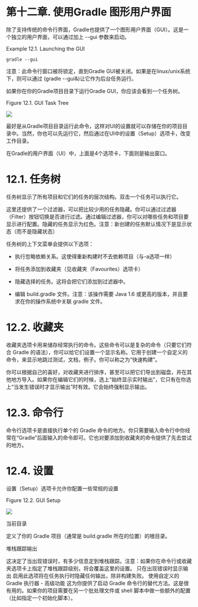 # **第十二章. 使用Gradle 图形用户界面**

除了支持传统的命令行界面，Gradle也提供了一个图形用户界面（GUI）。这是一个独立的用户界面，可以通过加上 --gui 参数来启动。

Example 12.1. Launching the GUI

```
gradle --gui
```

注意：此命令行窗口被将锁定，直到Gradle GUI被关闭。如果是在linux/unix系统下，则可以通过 (gradle --gui&)让它作为后台任务运行。

如果你在你的Gradle项目目录下运行Gradle GUI，你应该会看到一个任务树。

Figure 12.1. GUI Task Tree

![](http://img.blog.csdn.net/20141109144258090?watermark/2/text/aHR0cDovL2Jsb2cuY3Nkbi5uZXQvbWFvc2lkaWFveGlhbg==/font/5a6L5L2T/fontsize/400/fill/I0JBQkFCMA==/dissolve/70/gravity/Center)

最好是从Gradle项目目录运行此命令，这样对UI的设置就可以存储在你的项目目录中。当然，你也可以先运行它，然后通过在UI中的设置（Setup）选项卡，改变工作目录。

在Gradle的用户界面（UI）中，上面是4个选项卡，下面则是输出窗口。

# **12.1. 任务树**

任务树显示了所有项目和它们的任务的层次结构。双击一个任务可以执行它。

这里还提供了一个过滤器，可以把比较少用的任务隐藏。你可以通过过滤器（Filter）按钮切换是否进行过滤。通过编辑过滤器，你可以对哪些任务和项目要显示进行配置。隐藏的任务显示为红色。注意：新创建的任务默认情况下是显示状态（而不是隐藏状态）

任务树的上下文菜单会提供以下选项：

* 执行忽略依赖关系。这使得重新构建时不去依赖项目（与-a选项一样）

* 将任务添加到收藏夹（见收藏夹（Favourites）选项卡）

* 隐藏选择的任务。这将会把它们添加到过滤器中。

* 编辑 build.gradle 文件。注意：该操作需要 Java 1.6 或更高的版本，并且要求在你的操作系统中关联 gradle 文件。

# **12.2. 收藏夹**

收藏夹选项卡用来储存经常执行的命令。这些命令可以是复杂的命令（只要它们符合 Gradle 的语法），你可以给它们设置一个显示名称。它用于创建一个自定义的命令，来显示地跳过测试，文档，例子。你可以称之为“快速构建”。

你可以根据自己的喜好，对收藏夹进行排序，甚至可以把它们导出到磁盘，并在其他地方导入。如果你在编辑它们的时候，选上“始终显示实时输出”，它只有在你选上“当发生错误时才显示输出”时有效。它会始终强制显示输出。

# **12.3. 命令行**

命令行选项卡是直接执行单个的 Gradle 命令的地方。你只需要输入命令行中你经常在“Gradle”后面输入的命令即可。它也对要添加到收藏夹的命令提供了先去尝试的地方。

# **12.4. 设置**

设置（Setup）选项卡允许你配置一些常规的设置

Figure 12.2. GUI Setup

![](https://docs.gradle.org/current/userguide/img/guiSetup.png)

当前目录

定义了你的 Gradle 项目（通常是 build.gradle 所在的位置）的根目录。

堆栈跟踪输出

这决定了当出现错误时，有多少信息定到堆栈跟踪。注意：如果你在命令行或收藏夹选项卡上指定了堆栈跟踪级别，将会覆盖这里的设置。
只在出现错误时显示输出
启用此选项将在任务执行时隐藏任何输出，除非构建失败。
使用自定义的 Gradle 执行器 - 高级功能
这为你提供了启动 Gradle 命令行的替代方法。这是很有用的。如果你的项目需要在另一个批处理文件或 shell 脚本中做一些额外的配置（比如指定一个初始化脚本）。
